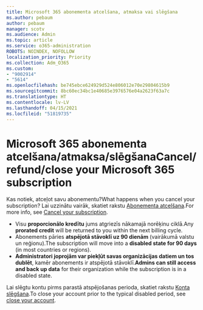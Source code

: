 ```yaml
---
title: Microsoft 365 abonementa atcelšana, atmaksa vai slēgšana
ms.author: pebaum
author: pebaum
manager: scotv
ms.audience: Admin
ms.topic: article
ms.service: o365-administration
ROBOTS: NOINDEX, NOFOLLOW
localization_priority: Priority
ms.collection: Adm_O365
ms.custom:
- "9002914"
- "5614"
ms.openlocfilehash: be745ebce624929d524e806012e70e29804615b9
ms.sourcegitcommit: 8bc60ec34bc1e40685e3976576e04a2623f63a7c
ms.translationtype: HT
ms.contentlocale: lv-LV
ms.lasthandoff: 04/15/2021
ms.locfileid: "51819735"
---
```

# <a name="cancelrefundclose-your-microsoft-365-subscription"></a><span data-ttu-id="efc17-102">Microsoft 365 abonementa atcelšana/atmaksa/slēgšana</span><span class="sxs-lookup"><span data-stu-id="efc17-102">Cancel/refund/close your Microsoft 365 subscription</span></span>

<span data-ttu-id="efc17-103">Kas notiek, atceļot savu abonementu?</span><span class="sxs-lookup"><span data-stu-id="efc17-103">What happens when you cancel your subscription?</span></span> <span data-ttu-id="efc17-104">Lai uzzinātu vairāk, skatiet rakstu [Abonementa atcelšana](https://docs.microsoft.com/microsoft-365/commerce/subscriptions/cancel-your-subscription?view=o365-worldwide).</span><span class="sxs-lookup"><span data-stu-id="efc17-104">For more info, see [Cancel your subscription](https://docs.microsoft.com/microsoft-365/commerce/subscriptions/cancel-your-subscription?view=o365-worldwide).</span></span>

- <span data-ttu-id="efc17-105">Visu **proporcionālo kredītu** jums atgriezīs nākamajā norēķinu ciklā.</span><span class="sxs-lookup"><span data-stu-id="efc17-105">Any **prorated credit** will be returned to you within the next billing cycle.</span></span>
- <span data-ttu-id="efc17-106">Abonements pāries **atspējotā stāvoklī uz 90 dienām** (vairākumā valstu un reģionu).</span><span class="sxs-lookup"><span data-stu-id="efc17-106">The subscription will move into a **disabled state for 90 days** (in most countries or regions).</span></span>
- <span data-ttu-id="efc17-107">**Administratori joprojām var piekļūt savas organizācijas datiem un tos dublēt**, kamēr abonements ir atspējotā stāvoklī.</span><span class="sxs-lookup"><span data-stu-id="efc17-107">**Admins can still access and back up data** for their organization while the subscription is in a disabled state.</span></span>

<span data-ttu-id="efc17-108">Lai slēgtu kontu pirms parastā atspējošanas perioda, skatiet rakstu [Konta slēgšana](https://docs.microsoft.com/microsoft-365/commerce/close-your-account?view=o365-worldwide).</span><span class="sxs-lookup"><span data-stu-id="efc17-108">To close your account prior to the typical disabled period, see [close your account](https://docs.microsoft.com/microsoft-365/commerce/close-your-account?view=o365-worldwide).</span></span>
